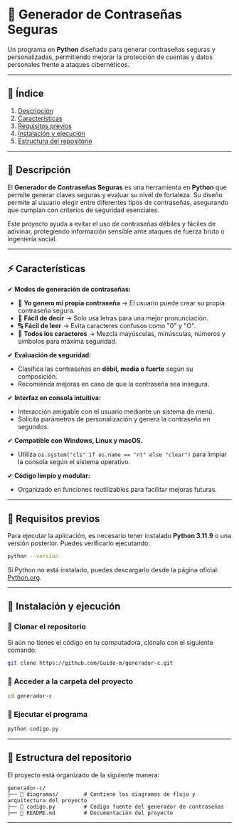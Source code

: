 # 🔐 Generador de Contraseñas Seguras

Un programa en **Python** diseñado para generar contraseñas seguras y personalizadas, permitiendo mejorar la protección de cuentas y datos personales frente a ataques cibernéticos.

---

## 📖 Índice
1. [Descripción](#-descripción)
2. [Características](#-características)
3. [Requisitos previos](#-requisitos-previos)
4. [Instalación y ejecución](#-instalación-y-ejecución)
5. [Estructura del repositorio](#-estructura-del-repositorio)

---

## 📌 Descripción

El **Generador de Contraseñas Seguras** es una herramienta en **Python** que permite generar claves seguras y evaluar su nivel de fortaleza. Su diseño permite al usuario elegir entre diferentes tipos de contraseñas, asegurando que cumplan con criterios de seguridad esenciales.

Este proyecto ayuda a evitar el uso de contraseñas débiles y fáciles de adivinar, protegiendo información sensible ante ataques de fuerza bruta o ingeniería social.

---

## ⚡ Características

✔ **Modos de generación de contraseñas:**  
   - 🔡 **Yo genero mi propia contraseña** → El usuario puede crear su propia contraseña segura.  
   - 🔡 **Fácil de decir** → Solo usa letras para una mejor pronunciación.  
   - 🔠 **Fácil de leer** → Evita caracteres confusos como "0" y "O".  
   - 🔢 **Todos los caracteres** → Mezcla mayúsculas, minúsculas, números y símbolos para máxima seguridad.  

✔ **Evaluación de seguridad:**  
   - Clasifica las contraseñas en **débil, media o fuerte** según su composición.  
   - Recomienda mejoras en caso de que la contraseña sea insegura.  

✔ **Interfaz en consola intuitiva:**  
   - Interacción amigable con el usuario mediante un sistema de menú.  
   - Solicita parámetros de personalización y genera la contraseña en segundos.  

✔ **Compatible con Windows, Linux y macOS.**  
   - Utiliza `os.system("cls" if os.name == "nt" else "clear")` para limpiar la consola según el sistema operativo.  

✔ **Código limpio y modular:**  
   - Organizado en funciones reutilizables para facilitar mejoras futuras.  

---

## 🔧 Requisitos previos

Para ejecutar la aplicación, es necesario tener instalado **Python 3.11.9** o una versión posterior. Puedes verificarlo ejecutando:

```bash
python --version
```

Si Python no está instalado, puedes descargarlo desde la página oficial: [Python.org](https://www.python.org/downloads/).

---

## 🚀 Instalación y ejecución

### 🔹 Clonar el repositorio  
Si aún no tienes el código en tu computadora, clónalo con el siguiente comando:

```bash
git clone https://github.com/Guido-m/generador-c.git
```

### 🔹 Acceder a la carpeta del proyecto  
```bash
cd generador-c
```

### 🔹 Ejecutar el programa  
```bash
python codigo.py
```

---

## 📂 Estructura del repositorio

El proyecto está organizado de la siguiente manera:

```
generador-c/
├── 📁 diagramas/        # Contiene los diagramas de flujo y arquitectura del proyecto
├── 📄 codigo.py         # Código fuente del generador de contraseñas
├── 📄 README.md         # Documentación del proyecto
```

---


